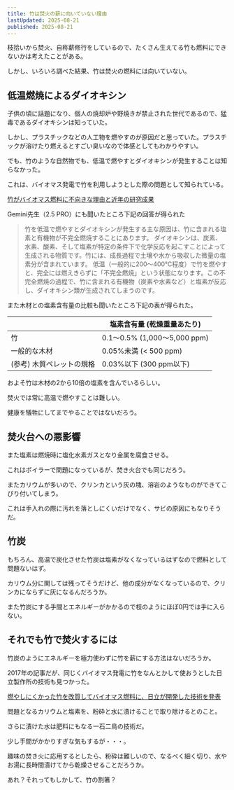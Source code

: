 ```yaml
---
title: 竹は焚火の薪に向いていない理由
lastUpdated: 2025-08-21
published: 2025-08-21
---
```


枝拾いから焚火、自称薪修行をしているので、たくさん生えてる竹も燃料にできないかは考えたことがある。

しかし、いろいろ調べた結果、竹は焚火の燃料には向いていない。

## 低温燃焼によるダイオキシン

子供の頃に話題になり、個人の焼却炉や野焼きが禁止された世代であるので、猛毒であるダイオキシンは知っていた。

しかし、プラスチックなどの人工物を燃やすのが原因だと思っていた。プラスチックが溶けたり燃えるとすごい臭いなので体感としてもわかりやすい。

でも、竹のような自然物でも、低温で燃やすとダイオキシンが発生することは知らなかった。

これは、バイオマス発電で竹を利用しようとした際の問題として知られている。

[竹がバイオマス燃料に不向きな理由と近年の研究成果](https://www.lumber-recycling.com/column/bamboo-fuel.html)

Gemini先生（2.5 PRO）にも聞いたところ下記の回答が得られた


>竹を低温で燃やすとダイオキシンが発生する主な原因は、竹に含まれる塩素と有機物が不完全燃焼することにあります。
>ダイオキシンは、炭素、水素、酸素、そして塩素が特定の条件下で化学反応を起こすことによって生成される物質です。竹には、成長過程で土壌や水から吸収した微量の塩素分が含まれています。
>低温（一般的に200～400℃程度）で竹を燃やすと、完全には燃えきらずに「不完全燃焼」という状態になります。この不完全燃焼の過程で、竹に含まれる有機物（炭素や水素など）と塩素が反応し、ダイオキシン類が生成されてしまうのです。

また木材との塩素含有量の比較も聞いたところ下記の表が得られた。

| | 塩素含有量 (乾燥重量あたり) |
|---|--------------------------|
| 竹	| 0.1～0.5% (1,000～5,000 ppm)|
| 一般的な木材	| 0.05%未満 (< 500 ppm)|
| (参考) 木質ペレットの規格	| 0.03%以下 (300 ppm以下)|

およそ竹は木材の2から10倍の塩素を含んでいるらしい。

焚火では常に高温で燃やすことは難しい。

健康を犠牲にしてまでやることではないだろう。

## 焚火台への悪影響

また塩素は燃焼時に塩化水素ガスとなり金属を腐食させる。

これはボイラーで問題になっているが、焚き火台でも同じだろう。

またカリウムが多いので、クリンカという灰の塊、溶岩のようなものができてこびり付いてしまう。

これは手入れの際に汚れを落としにくいだけでなく、サビの原因にもなりそうだ。

## 竹炭

もちろん、高温で炭化させた竹炭は塩素がなくなっているはずなので燃料として問題ないはず。

カリウム分に関しては残ってそうだけど、他の成分がなくなっているので、クリンカにならずに灰になるんだろうか。

また竹炭にする手間とエネルギーがかかるので枝のようにほぼ0円では手に入らない。

## それでも竹で焚火するには

竹炭のようにエネルギーを極力使わずに竹を薪にする方法はないだろうか。

2017年の記事だが、同じくバイオマス発電に竹をなんとかして使おうとした日立製作所の技術も見つかった。

[燃やしにくかった竹を改質してバイオマス燃料に、日立が開発した技術を発表](https://sgforum.impress.co.jp/news/3749)

問題となるカリウムと塩素を、粉砕と水に漬けることで取り除けるとのこと。

さらに漬けた水は肥料にもなる一石二鳥の技術だ。

少し手間がかかりすぎな気もするが・・・。

趣味の焚き火に応用するとしたら、粉砕は難しいので、なるべく細く切り、水やお湯に長時間漬けてから乾燥させることだろうか。

あれ？それってもしかして、竹の割箸？



